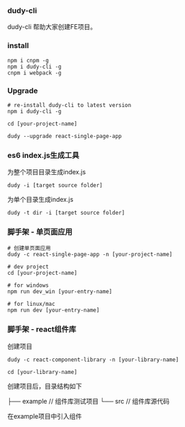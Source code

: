 ### dudy-cli

dudy-cli 帮助大家创建FE项目。


### install

```
npm i cnpm -g
npm i dudy-cli -g
cnpm i webpack -g
```

### Upgrade
```
# re-install dudy-cli to latest version
npm i dudy-cli -g

cd [your-project-name] 

dudy --upgrade react-single-page-app

```


### es6 index.js生成工具 


为整个项目目录生成index.js

```
dudy -i [target source folder]
```


为单个目录生成index.js
```
dudy -t dir -i [target source folder]
```

### 脚手架 - 单页面应用

```
# 创建单页面应用 
dudy -c react-single-page-app -n [your-project-name]

# dev project
cd [your-project-name]

# for windows
npm run dev_win [your-entry-name]

# for linux/mac
npm run dev [your-entry-name]
```


### 脚手架 - react组件库

创建项目
```
dudy -c react-component-library -n [your-library-name]

cd [your-library-name]
```


创建项目后，目录结构如下


├── example        // 组件库测试项目
└── src            // 组件库源代码


在example项目中引入组件

